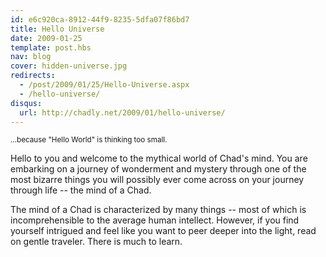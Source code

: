 ```yaml
---
id: e6c920ca-8912-44f9-8235-5dfa07f86bd7
title: Hello Universe
date: 2009-01-25
template: post.hbs
nav: blog
cover: hidden-universe.jpg
redirects:
  - /post/2009/01/25/Hello-Universe.aspx
  - /hello-universe/
disqus:
  url: http://chadly.net/2009/01/hello-universe/
---
```


<small>…because "Hello World" is thinking too small.</small>

Hello to you and welcome to the mythical world of Chad's mind. You are embarking on a journey of wonderment and mystery through one of the most bizarre things you will possibly ever come across on your journey through life -- the mind of a Chad.

The mind of a Chad is characterized by many things -- most of which is incomprehensible to the average human intellect. However, if you find yourself intrigued and feel like you want to peer deeper into the light, read on gentle traveler. There is much to learn.
